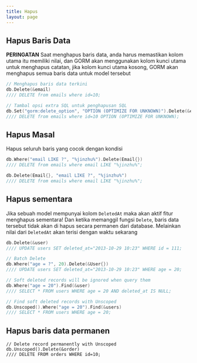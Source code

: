 ```yaml
---
title: Hapus
layout: page
---
```


## Hapus Baris Data

**PERINGATAN** Saat menghapus baris data, anda harus memastikan kolom utama itu memiliki nilai, dan GORM akan menggunakan kolom kunci utama untuk menghapus catatan, jika kolom kunci utama kosong, GORM akan menghapus semua baris data untuk model tersebut

```go
// Menghapus baris data terkini
db.Delete(&email)
//// DELETE from emails where id=10;

// Tambal opsi extra SQL untuk penghapusan SQL
db.Set("gorm:delete_option", "OPTION (OPTIMIZE FOR UNKNOWN)").Delete(&email)
//// DELETE from emails where id=10 OPTION (OPTIMIZE FOR UNKNOWN);
```

## Hapus Masal

Hapus seluruh baris yang cocok dengan kondisi

```go
db.Where("email LIKE ?", "%jinzhu%").Delete(Email{})
//// DELETE from emails where email LIKE "%jinzhu%";

db.Delete(Email{}, "email LIKE ?", "%jinzhu%")
//// DELETE from emails where email LIKE "%jinzhu%";
```

## Hapus sementara

Jika sebuah model mempunyai kolom `DeletedAt` maka akan aktif fitur menghapus sementara! Dan ketika memanggil fungsi `Delete`, baris data tersebut tidak akan di hapus secara permanen dari database. Melainkan nilai dari `DeletedAt` akan terisi dengan waktu sekarang

```go
db.Delete(&user)
//// UPDATE users SET deleted_at="2013-10-29 10:23" WHERE id = 111;

// Batch Delete
db.Where("age = ?", 20).Delete(&User{})
//// UPDATE users SET deleted_at="2013-10-29 10:23" WHERE age = 20;

// Soft deleted records will be ignored when query them
db.Where("age = 20").Find(&user)
//// SELECT * FROM users WHERE age = 20 AND deleted_at IS NULL;

// Find soft deleted records with Unscoped
db.Unscoped().Where("age = 20").Find(&users)
//// SELECT * FROM users WHERE age = 20;
```

## Hapus baris data permanen

    // Delete record permanently with Unscoped
    db.Unscoped().Delete(&order)
    //// DELETE FROM orders WHERE id=10;